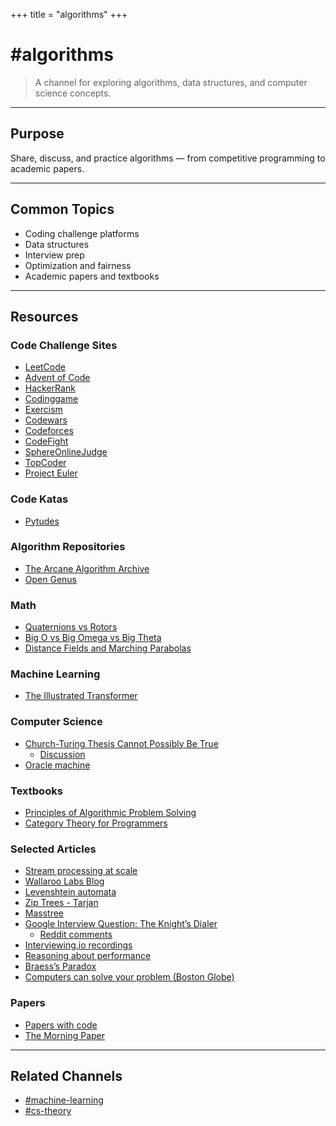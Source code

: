 +++
title = "algorithms"
+++

# #algorithms

> A channel for exploring algorithms, data structures, and computer science concepts.

---

## Purpose
Share, discuss, and practice algorithms — from competitive programming to academic papers.

---

## Common Topics
- Coding challenge platforms
- Data structures
- Interview prep
- Optimization and fairness
- Academic papers and textbooks

---

## Resources

### Code Challenge Sites
- [LeetCode](https://leetcode.com/)
- [Advent of Code](https://adventofcode.com/)
- [HackerRank](https://www.hackerrank.com/)
- [Codinggame](https://www.codingame.com/)
- [Exercism](http://exercism.io/)
- [Codewars](https://www.codewars.com/)
- [Codeforces](http://codeforces.com)
- [CodeFight](https://codefights.com/talent)
- [SphereOnlineJudge](http://www.spoj.com/)
- [TopCoder](http://www.topcoder.com/)
- [Project Euler](https://projecteuler.net/)

### Code Katas
- [Pytudes](https://github.com/norvig/pytudes)

### Algorithm Repositories
- [The Arcane Algorithm Archive](https://www.algorithm-archive.org/)
- [Open Genus](https://github.com/OpenGenus/cosmos)

### Math
- [Quaternions vs Rotors](http://marctenbosch.com/quaternions/)
- [Big O vs Big Omega vs Big Theta](https://www.gotothings.com/linux/difference-between-big-o-omega-and-theta.htm)
- [Distance Fields and Marching Parabolas](https://prideout.net/blog/distance_fields/)

### Machine Learning
- [The Illustrated Transformer](http://jalammar.github.io/illustrated-transformer/)

### Computer Science
- [Church-Turing Thesis Cannot Possibly Be True](https://www.microsoft.com/en-us/research/video/church-turing-thesis-cannot-possibly-be-true/)  
  - [Discussion](https://news.ycombinator.com/item?id=18253994)
- [Oracle machine](https://en.wikipedia.org/wiki/Oracle_machine)

### Textbooks
- [Principles of Algorithmic Problem Solving](https://www.csc.kth.se/~jsannemo/slask/main.pdf)
- [Category Theory for Programmers](https://github.com/hmemcpy/milewski-ctfp-pdf/)

### Selected Articles
- [Stream processing at scale](https://bravenewgeek.com/stream-processing-and-probabilistic-methods/)
- [Wallaroo Labs Blog](https://blog.wallaroolabs.com/)
- [Levenshtein automata](http://blog.notdot.net/2010/07/Damn-Cool-Algorithms-Levenshtein-Automata)
- [Zip Trees - Tarjan](https://arxiv.org/pdf/1806.06726.pdf)
- [Masstree](https://www.the-paper-trail.org/post/masstree-paper-notes/)
- [Google Interview Question: The Knight’s Dialer](https://medium.com/@alexgolec/google-interview-questions-deconstructed-the-knights-dialer-f780d516f029)  
  - [Reddit comments](https://www.reddit.com/r/programming/comments/9mhv8a/google_engineer_breaks_down_the_interview/e7euugk/)
- [Interviewing.io recordings](https://interviewing.io/recordings)
- [Reasoning about performance](https://www.youtube.com/watch?v=80LKF2qph6I)
- [Braess’s Paradox](https://en.wikipedia.org/wiki/Braess%27s_paradox)
- [Computers can solve your problem (Boston Globe)](https://apps.bostonglobe.com/ideas/graphics/2018/09/equity-machine/)

### Papers
- [Papers with code](https://github.com/zziz/pwc)
- [The Morning Paper](https://blog.acolyer.org/)

---

## Related Channels
- [#machine-learning](/channels/machine-learning/)
- [#cs-theory](/channels/cs-theory/)
